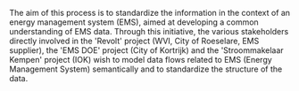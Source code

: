 The aim of this process is to standardize the information in the context of an energy management system (EMS), aimed at developing a common understanding of EMS data. 
Through this initiative, the various stakeholders directly involved in the 'Revolt' project (WVI, City of Roeselare, EMS supplier), the 'EMS DOE' project (City of Kortrijk) and the 'Stroommakelaar Kempen' project (IOK) wish to model data flows related to EMS (Energy Management System) semantically and to standardize the structure of the data.